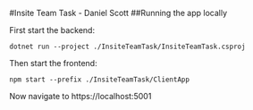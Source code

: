 #Insite Team Task - Daniel Scott
##Running the app locally

First start the backend:
```
dotnet run --project ./InsiteTeamTask/InsiteTeamTask.csproj 
```

Then start the frontend:
```
npm start --prefix ./InsiteTeamTask/ClientApp
```

Now navigate to https://localhost:5001
